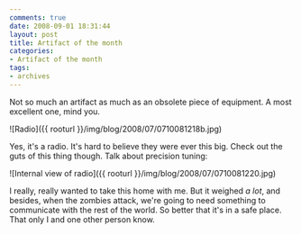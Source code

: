 ```yaml
---
comments: true
date: 2008-09-01 18:31:44
layout: post
title: Artifact of the month
categories:
- Artifact of the month
tags:
- archives
---
```


Not so much an artifact as much as an obsolete piece of equipment. A most excellent one, mind you.

![Radio]({{ rooturl }}/img/blog/2008/07/0710081218b.jpg)

Yes, it's a radio. It's hard to believe they were ever this big.<!-- more --> Check out the guts of this thing though. Talk about precision tuning:

![Internal view of radio]({{ rooturl }}/img/blog/2008/07/0710081220.jpg)

I really, really wanted to take this home with me. But it weighed _a lot_, and besides, when the zombies attack, we're going to need something to communicate with the rest of the world. So better that it's in a safe place. That only I and one other person know.
